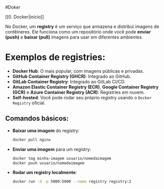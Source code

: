 
#Doker 

[[0. Docker|início]]

No Docker, um **registry** é um serviço que armazena e distribui imagens de contêineres. Ele funciona como um repositório onde você pode **enviar (push)** e **baixar (pull)** imagens para usar em diferentes ambientes.

# Exemplos de registries:

- **Docker Hub**: O mais popular, com imagens públicas e privadas.
- **GitHub Container Registry (GHCR)**: Integrado ao GitHub.
- **GitLab Container Registry**: Integrado ao GitLab CI/CD.
- **Amazon Elastic Container Registry (ECR)**, **Google Container Registry (GCR)** e **Azure Container Registry (ACR)**: Registries em nuvem.
- **Self-hosted**: Você pode rodar seu próprio registry usando o `Docker Registry` oficial.

## Comandos básicos:

- **Baixar uma imagem** do registry:
    
    ```bash
    docker pull nginx
    ```
    
- **Enviar uma imagem** para um registry:
    
    ```bash
    docker tag minha-imagem usuario/nomedaimagem
    docker push usuario/nomedaimagem
    ```
    
- **Rodar um registry localmente**:
    
    ```bash
    docker run -d -p 5000:5000 --name registry registry:2
    ```
    
